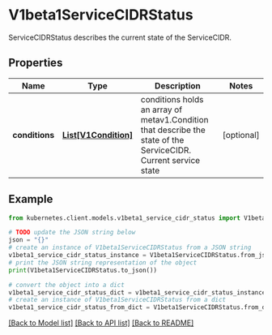 # V1beta1ServiceCIDRStatus

ServiceCIDRStatus describes the current state of the ServiceCIDR.

## Properties

Name | Type | Description | Notes
------------ | ------------- | ------------- | -------------
**conditions** | [**List[V1Condition]**](V1Condition.md) | conditions holds an array of metav1.Condition that describe the state of the ServiceCIDR. Current service state | [optional] 

## Example

```python
from kubernetes.client.models.v1beta1_service_cidr_status import V1beta1ServiceCIDRStatus

# TODO update the JSON string below
json = "{}"
# create an instance of V1beta1ServiceCIDRStatus from a JSON string
v1beta1_service_cidr_status_instance = V1beta1ServiceCIDRStatus.from_json(json)
# print the JSON string representation of the object
print(V1beta1ServiceCIDRStatus.to_json())

# convert the object into a dict
v1beta1_service_cidr_status_dict = v1beta1_service_cidr_status_instance.to_dict()
# create an instance of V1beta1ServiceCIDRStatus from a dict
v1beta1_service_cidr_status_from_dict = V1beta1ServiceCIDRStatus.from_dict(v1beta1_service_cidr_status_dict)
```
[[Back to Model list]](../README.md#documentation-for-models) [[Back to API list]](../README.md#documentation-for-api-endpoints) [[Back to README]](../README.md)



